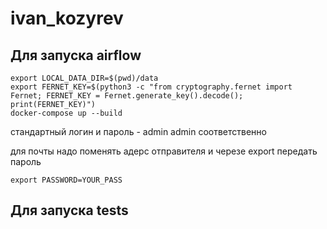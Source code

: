 # ivan_kozyrev

Для запуска airflow
--------
```
export LOCAL_DATA_DIR=$(pwd)/data
export FERNET_KEY=$(python3 -c "from cryptography.fernet import Fernet; FERNET_KEY = Fernet.generate_key().decode(); print(FERNET_KEY)")
docker-compose up --build
```
стандартный логин и пароль - admin admin соответственно

для почты надо поменять адерс отправителя и черезе export передать пароль
```
export PASSWORD=YOUR_PASS
```

Для запуска tests
--------
```

```
